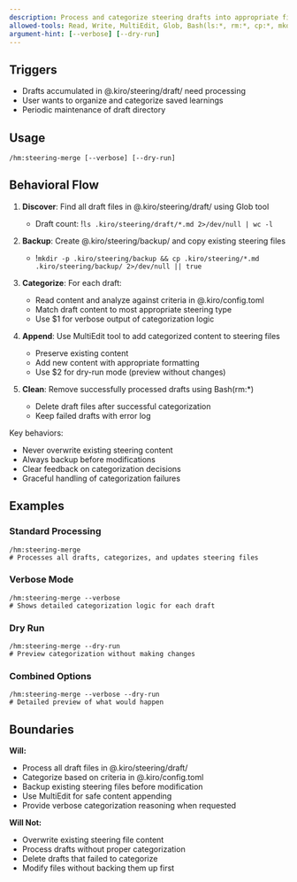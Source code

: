 ```yaml
---
description: Process and categorize steering drafts into appropriate files
allowed-tools: Read, Write, MultiEdit, Glob, Bash(ls:*, rm:*, cp:*, mkdir:*)
argument-hint: [--verbose] [--dry-run]
---
```


## Triggers
- Drafts accumulated in @.kiro/steering/draft/ need processing
- User wants to organize and categorize saved learnings
- Periodic maintenance of draft directory

## Usage
```
/hm:steering-merge [--verbose] [--dry-run]
```

## Behavioral Flow

1. **Discover**: Find all draft files in @.kiro/steering/draft/ using Glob tool
   - Draft count: !`ls .kiro/steering/draft/*.md 2>/dev/null | wc -l`
   
2. **Backup**: Create @.kiro/steering/backup/ and copy existing steering files
   - !`mkdir -p .kiro/steering/backup && cp .kiro/steering/*.md .kiro/steering/backup/ 2>/dev/null || true`
   
3. **Categorize**: For each draft:
   - Read content and analyze against criteria in @.kiro/config.toml
   - Match draft content to most appropriate steering type
   - Use $1 for verbose output of categorization logic
   
4. **Append**: Use MultiEdit tool to add categorized content to steering files
   - Preserve existing content
   - Add new content with appropriate formatting
   - Use $2 for dry-run mode (preview without changes)
   
5. **Clean**: Remove successfully processed drafts using Bash(rm:*)
   - Delete draft files after successful categorization
   - Keep failed drafts with error log

Key behaviors:
- Never overwrite existing steering content
- Always backup before modifications  
- Clear feedback on categorization decisions
- Graceful handling of categorization failures

## Examples

### Standard Processing
```
/hm:steering-merge
# Processes all drafts, categorizes, and updates steering files
```

### Verbose Mode
```
/hm:steering-merge --verbose
# Shows detailed categorization logic for each draft
```

### Dry Run
```
/hm:steering-merge --dry-run
# Preview categorization without making changes
```

### Combined Options
```
/hm:steering-merge --verbose --dry-run
# Detailed preview of what would happen
```

## Boundaries

**Will:**
- Process all draft files in @.kiro/steering/draft/
- Categorize based on criteria in @.kiro/config.toml
- Backup existing steering files before modification
- Use MultiEdit for safe content appending
- Provide verbose categorization reasoning when requested

**Will Not:**
- Overwrite existing steering file content
- Process drafts without proper categorization
- Delete drafts that failed to categorize
- Modify files without backing them up first